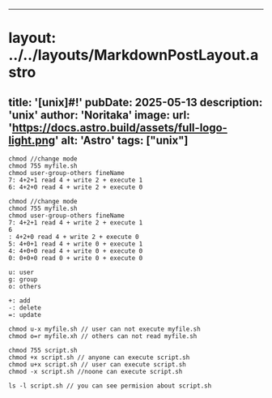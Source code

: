 
---
# layout: ../../layouts/MarkdownPostLayout.astro
title: '[unix]#!'
pubDate: 2025-05-13
description: 'unix'
author: 'Noritaka'
image:
    url: 'https://docs.astro.build/assets/full-logo-light.png'
    alt: 'Astro'
tags: ["unix"]
---



```
chmod //change mode
chmod 755 myfile.sh
chmod user-group-others fineName
7: 4+2+1 read 4 + write 2 + execute 1 
6: 4+2+0 read 4 + write 2 + execute 0 

```
```
chmod //change mode
chmod 755 myfile.sh
chmod user-group-others fineName
7: 4+2+1 read 4 + write 2 + execute 1 
6
: 4+2+0 read 4 + write 2 + execute 0 
5: 4+0+1 read 4 + write 0 + execute 1 
4: 4+0+0 read 4 + write 0 + execute 0 
0: 0+0+0 read 0 + write 0 + execute 0 

u: user
g: group
o: others
 
+: add
-: delete
=: update

chmod u-x myfile.sh // user can not execute myfile.sh
chmod o=r myfile.xh // others can not read myfile.sh

chmod 755 script.sh
chmod +x script.sh // anyone can execute script.sh
chmod u+x script.sh // user can execute script.sh
chmod -x script.sh //noone can execute script.sh

ls -l script.sh // you can see permision about script.sh
```
